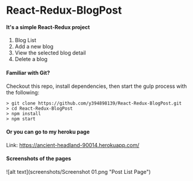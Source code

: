 # React-Redux-BlogPost

#### It's a simple React-Redux project

1. Blog List
2. Add a new blog
3. View the selected blog detail
4. Delete a blog

#### Familiar with Git?
Checkout this repo, install dependencies, then start the gulp process with the following:

```
> git clone https://github.com/y394898139/React-Redux-BlogPost.git
> cd React-Redux-BlogPost
> npm install
> npm start
```

#### Or you can go to my heroku page

Link: https://ancient-headland-90014.herokuapp.com/

#### Screenshots of the pages
![alt text](screenshots/Screenshot 01.png "Post List Page")


